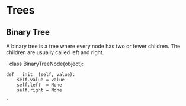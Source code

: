 # Trees

## Binary Tree
A binary tree is a tree where every node has two or fewer children. The children are usually called left and right.

`
  class BinaryTreeNode(object):

    def __init__(self, value):
        self.value = value
        self.left  = None
        self.right = None
`

